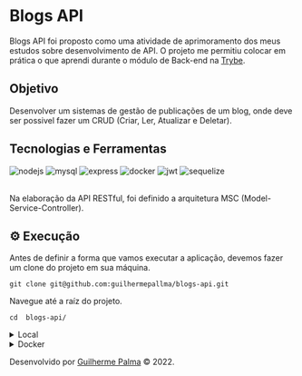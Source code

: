 # Blogs API

Blogs API foi proposto como uma atividade de aprimoramento dos meus estudos sobre desenvolvimento de API. 
O projeto me permitiu colocar em prática o que aprendi durante o módulo de Back-end na [Trybe](https://www.betrybe.com/).

## Objetivo

Desenvolver um sistemas de gestão de publicações de um blog, onde deve ser possivel fazer um CRUD (Criar, Ler, Atualizar e Deletar).

## Tecnologias e Ferramentas
<div>
    <img src="https://img.shields.io/badge/Node.js-339933?style=for-the-badge&logo=nodedotjs&logoColor=white" alt="nodejs"/>
    <img src="https://img.shields.io/badge/MySQL-005C84?style=for-the-badge&logo=mysql&logoColor=white" alt="mysql"/>
    <img src="https://img.shields.io/badge/Express.js-000000?style=for-the-badge&logo=express&logoColor=white" alt="express"/>
    <img src="https://img.shields.io/badge/Docker-2CA5E0?style=for-the-badge&logo=docker&logoColor=white" alt="docker"/>
    <img src="https://camo.githubusercontent.com/92407fc26e09271d8137b8aaf1585b266f04046b96f1564dfe5a69f146e21301/68747470733a2f2f696d672e736869656c64732e696f2f62616467652f4a57542d3030303030303f7374796c653d666f722d7468652d6261646765266c6f676f3d4a534f4e253230776562253230746f6b656e73266c6f676f436f6c6f723d7768697465" alt="jwt"/>
    <img src="https://img.shields.io/badge/Sequelize-52B0E7?style=for-the-badge&logo=Sequelize&logoColor=white" alt="sequelize"/>
</div>

<br>

Na elaboração da API RESTful, foi definido a arquitetura MSC (Model-Service-Controller).

## ⚙️ Execução

Antes de definir a forma que vamos executar a aplicação, devemos fazer um clone do projeto em sua máquina.

    git clone git@github.com:guilhermepallma/blogs-api.git

Navegue até a raíz do projeto.

    cd  blogs-api/

<details>
  <summary>Local</summary>

  Na raíz do projeto execute o comando abaixo para instalar as dependências.

    npm install

  Faça login no banco de dados usando suas credenciais.
  
    mysql -u <seu-usuário> -p
    
  Execute o comandos para a criação do banco de dados, com o sequelize. 
  
    npm prestart

  Para subir o servidor com o <strong>nodemon</strong> utilize o comando abaixo no terminal dentro do projeto.
    
    npm run debug
        
 </details>
   
 <details>
  <summary>Docker</summary>
  
  Para montarmos os containers com a API e o Banco de Dados.
  
    docker-compose up -d
    
  Para acessar o terminal do container da aplicação.
  
     docker exec -it blogs_api bash
     
  Dentro do container <strong>blogs_api</strong> instale as dependências.
  
    npm install
    
  Para se conectar com o banco de dados, abra o terminal do container <strong>blogs_api_db</strong>.
     
    docker exec -it blogs_api_db bash
  
  Faça login no banco de dados usando as environment variables descritas no <strong>docker-compose.yaml</strong>.
     
     mysql -u root -p
     
  Execute o comando para a criação do banco de dados com o sequelize no terminal dentro do container <strong>blogs_api</strong>. 
  
    npm prestart
  
  Para iniciarmos o servidor da aplicação execute o comando abaixo no terminal dentro do container <strong>blogs_api</strong>.
     
    npm run debug
  
  </details>

Desenvolvido por [Guilherme Palma](www.linkedin.com/in/guilhermepallma) © 2022.
